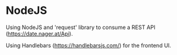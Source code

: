 # NodeJS

Using NodeJS and 'request' library to consume a REST API (https://date.nager.at/Api).

Using Handlebars (https://handlebarsjs.com/) for the frontend UI.
